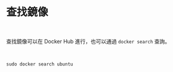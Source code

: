 # 查找鏡像

<br>

查找鏡像可以在 Docker Hub 進行，也可以通過 `docker search` 查詢。

<br>

`sudo docker search ubuntu`  

<br>
<br>